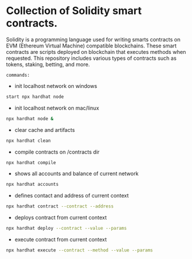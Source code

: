 # Collection of Solidity smart contracts.

Solidity is a programming language used for writing smarts contracts on EVM (Ethereum Virtual Machine) compatible blockchains.
These smart contracts are scripts deployed on blockchain that executes methods when requested.
This repository includes various types of contracts such as tokens, staking, betting, and more.

`commands:`

- init localhost network on windows
```bash
start npx hardhat node 
```

- init localhost network on mac/linux
```bash
npx hardhat node &
```

- clear cache and artifacts
```bash
npx hardhat clean
```

- compile contracts on /contracts dir
```bash
npx hardhat compile
```

- shows all accounts and balance of current network
```bash
npx hardhat accounts
```

- defines contact and address of current context
```bash
npx hardhat contract --contract --address
```

- deploys contract from current context
```bash
npx hardhat deploy --contract --value --params
```

- execute contract from current context
```bash
npx hardhat execute --contract --method --value --params
```
